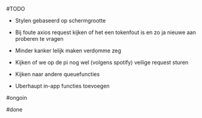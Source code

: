 #TODO

- Stylen gebaseerd op schermgrootte
- Bij foute axios request kijken of het een tokenfout is en zo ja nieuwe aan proberen te vragen 
- Minder kanker lelijk maken verdomme zeg
- Kijken of we op de pi nog wel (volgens spotify) veilige request sturen

- Kijken naar andere queuefuncties
- Uberhaupt in-app functies toevoegen

#ongoin

#done